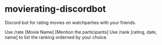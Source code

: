 # movierating-discordbot
Discord bot for rating movies on watchparties with your friends.


Use /rate [Movie Name] [Mention the participants]
Use /rank [rating, date, name] to list the ranking orderned by your choice.